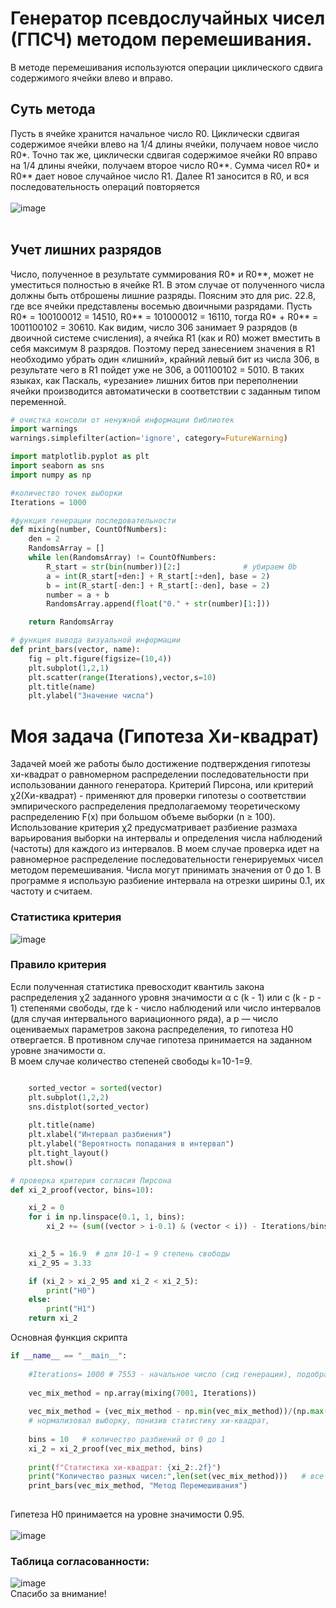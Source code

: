 # Генератор псевдослучайных чисел (ГПСЧ) методом перемешивания.
В методе перемешивания используются операции циклического сдвига содержимого ячейки влево и вправо.
## Суть метода
 
Пусть в ячейке хранится начальное число R0. 
Циклически сдвигая содержимое ячейки влево на 1/4 длины ячейки, получаем новое число R0*. 
Точно так же, циклически сдвигая содержимое ячейки R0 вправо на 1/4 длины ячейки, получаем второе число R0**. 
Сумма чисел R0* и R0** дает новое случайное число R1. Далее R1 заносится в R0, и вся последовательность операций повторяется
</br></br>
![image](https://user-images.githubusercontent.com/66952748/158296228-4e52f8b8-00fe-4c5d-91ef-420397f24eec.png)
</br></br>
## Учет лишних разрядов
Число, полученное в результате суммирования R0* и R0**, может не уместиться полностью в ячейке R1. 
В этом случае от полученного числа должны быть отброшены лишние разряды. 
Поясним это для рис. 22.8, где все ячейки представлены восемью двоичными разрядами. 
Пусть R0* = 100100012 = 14510, R0** = 101000012 = 16110, тогда R0* + R0** = 1001100102 = 30610. 
Как видим, число 306 занимает 9 разрядов (в двоичной системе счисления), а ячейка R1 (как и R0) может вместить в себя максимум 8 разрядов. 
Поэтому перед занесением значения в R1 необходимо убрать один «лишний», крайний левый бит из числа 306, в результате чего в R1 пойдет уже не 306,
а 001100102 = 5010. В таких языках, как Паскаль, «урезание» лишних битов при переполнении ячейки производится автоматически 
в соответствии с заданным типом переменной.

```python
# очистка консоли от ненужной информации библиотек
import warnings
warnings.simplefilter(action='ignore', category=FutureWarning)

import matplotlib.pyplot as plt
import seaborn as sns
import numpy as np

#количество точек выборки
Iterations = 1000

#функция генерации последовательности
def mixing(number, CountOfNumbers):
    den = 2
    RandomsArray = []
    while len(RandomsArray) != CountOfNumbers:
        R_start = str(bin(number))[2:]              # убираем 0b
        a = int(R_start[+den:] + R_start[:+den], base = 2)
        b = int(R_start[-den:] + R_start[:-den], base = 2)
        number = a + b
        RandomsArray.append(float("0." + str(number)[1:]))

    return RandomsArray

# функция вывода визуальной информации
def print_bars(vector, name):
    fig = plt.figure(figsize=(10,4))
    plt.subplot(1,2,1)
    plt.scatter(range(Iterations),vector,s=10)
    plt.title(name)
    plt.ylabel("Значение числа")
```
# Моя задача (Гипотеза Хи-квадрат)
Задачей моей же работы было достижение подтверждения гипотезы хи-квадрат о равномерном распределении последовательности при использовании данного генератора.
Критерий Пирсона, или критерий χ2(Хи-квадрат) - применяют для проверки гипотезы о соответствии эмпирического распределения предполагаемому теоретическому 
распределению F(x) при большом объеме выборки (n ≥ 100).
Использование критерия χ2 предусматривает разбиение размаха варьирования выборки на интервалы и определения числа наблюдений (частоты) для каждого из интервалов. 
В моем случае проверка идет на равномерное распределение последовательности генерируемых чисел методом перемешивания. Числа могут принимать значения от 0 до 1.
В программе я использую разбиение интервала на отрезки ширины 0.1, их частоту и считаем.
### Статистика критерия
![image](https://user-images.githubusercontent.com/66952748/158297998-dbeac7fb-26f1-45b9-b95c-8a7c1d341dc5.png)
### Правило критерия
Если полученная статистика превосходит квантиль закона распределения χ2 заданного уровня значимости α с (k - 1) или с (k -  p - 1) степенями свободы, 
где k - число наблюдений или число интервалов (для случая интервального вариационного ряда), а p — число оцениваемых параметров закона распределения, 
то гипотеза H0 отвергается. В противном случае гипотеза принимается на заданном уровне значимости α.
</br>
В моем случае количество степеней свободы k=10-1=9. 
```python

    sorted_vector = sorted(vector)
    plt.subplot(1,2,2)
    sns.distplot(sorted_vector)
    
    plt.title(name)
    plt.xlabel("Интервал разбиения")
    plt.ylabel("Вероятность попадания в интервал")
    plt.tight_layout()
    plt.show()

# проверка критерия согласия Пирсона 
def xi_2_proof(vector, bins=10):

    xi_2 = 0
    for i in np.linspace(0.1, 1, bins):
        xi_2 += (sum((vector > i-0.1) & (vector < i)) - Iterations/bins)**2 / (Iterations/bins)
    

    xi_2_5 = 16.9  # для 10-1 = 9 степень свободы
    xi_2_95 = 3.33

    if (xi_2 > xi_2_95 and xi_2 < xi_2_5):
        print("H0") 
    else:
        print("H1") 
    return xi_2
```
Основная функция скрипта
```python
if __name__ == "__main__":
    
    #Iterations= 1000 # 7553 - начальное число (сид генерации), подобрано итерационным методом   
    
    vec_mix_method = np.array(mixing(7001, Iterations))
        
    vec_mix_method = (vec_mix_method - np.min(vec_mix_method))/(np.max(vec_mix_method)-np.min(vec_mix_method))  
    # нормализовал выборку, понизив статистику хи-квадрат, 
        
    bins = 10   # количество разбиений от 0 до 1
    xi_2 = xi_2_proof(vec_mix_method, bins)
        
    print(f"Статистика хи-квадрат: {xi_2:.2f}")
    print("Количество разных чисел:",len(set(vec_mix_method)))   # все числа разные, значит период как минимум больше 1000
    print_bars(vec_mix_method, "Метод Перемешивания")
        
```
Гипетеза H0 принимается на уровне значимости 0.95.
</br></br>
![image](https://user-images.githubusercontent.com/66952748/158296199-499ab7be-da12-4622-8f88-01d401bbe43a.png)
### Таблица согласованности: 
![image](https://user-images.githubusercontent.com/66952748/158299710-b6a089f6-f244-42e3-a3ba-6d2a083f20f5.png)
</br>
Спасибо за внимание!
